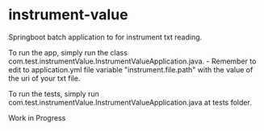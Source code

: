 # instrument-value

Springboot batch application to for instrument txt reading.

To run the app, simply run the class com.test.instrumentValue.InstrumentValueApplication.java.
    - Remember to edit to application.yml file variable "instrument.file.path" with the value of the uri of your txt file. 

To run the tests, simply run com.test.instrumentValue.InstrumentValueApplication.java at tests folder.

Work in Progress